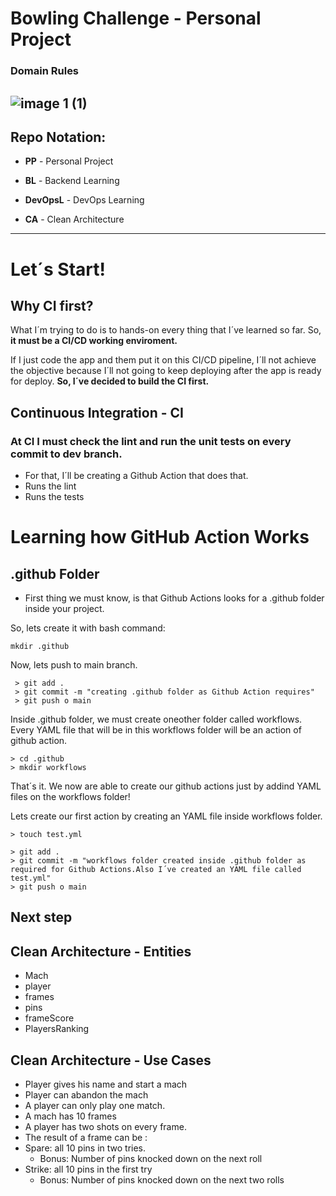 # Bowling Challenge - Personal Project  

### Domain Rules

![image 1 (1)](https://user-images.githubusercontent.com/114420790/201217071-4fac7d68-ed54-4b41-a32e-857052025324.png)
----

## Repo Notation:   

+ **PP** - Personal Project  
  
+ **BL** - Backend Learning  
  
+ **DevOpsL** - DevOps Learning  
  
+ **CA** - Clean Architecture  
----

# Let´s Start!  

## Why CI first?    

What I´m trying to do is to hands-on every thing that I´ve learned so far.
So, **it must be a CI/CD working enviroment.**  

If I just code the app and them put it on this CI/CD pipeline, I´ll not achieve the objective because I´ll not going to keep deploying after the app is ready for deploy.
**So, I´ve decided to build the CI first.**  

## Continuous Integration - CI  

### At CI I must check the lint and run the unit tests on every commit to dev branch.  

+  For that, I´ll be creating a Github Action that does that.
 + Runs the lint 
 + Runs the tests  

 # Learning how GitHub Action Works  

## .github Folder 

+ First thing we must know, is that Github Actions looks for a .github folder inside your project.  

So, lets create it with bash command: 

``` mkdir .github ```

Now, lets push to main branch.

``` 
 > git add . 
 > git commit -m "creating .github folder as Github Action requires" 
 > git push o main
```

Inside .github folder, we must create oneother folder called workflows.
Every YAML file that will be in this workflows folder will be an action of github action.

```
> cd .github 
> mkdir workflows

```
That´s it. We now are able to create our github actions just by addind YAML files on the workflows folder!

Lets create our first action by creating an YAML file inside workflows folder.

```
> touch test.yml 

```
```
> git add .
> git commit -m "workflows folder created inside .github folder as required for Github Actions.Also I´ve created an YAML file called test.yml"
> git push o main
```
## Next step

## Clean Architecture - Entities  

+ Mach
+ player
+ frames
+ pins  
+ frameScore 
+ PlayersRanking

## Clean Architecture - Use Cases  

+ Player gives his name and start a mach
+ Player can abandon the mach
+ A player can only play one match.
+ A mach has 10 frames
+ A player has two shots on every frame.
+ The result of a frame can be :  
 + Spare: all 10 pins in two tries.
    + Bonus: Number of pins knocked down on the next roll  
 + Strike: all 10 pins in the first try
    + Bonus: Number of pins knocked down on the next two rolls


